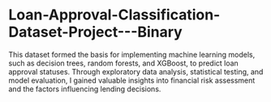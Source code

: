 # Loan-Approval-Classification-Dataset-Project---Binary
This dataset formed the basis for implementing machine learning models, such as decision trees, random forests, and XGBoost, to predict loan approval statuses. Through exploratory data analysis, statistical testing, and model evaluation, I gained valuable insights into financial risk assessment and the factors influencing lending decisions.
